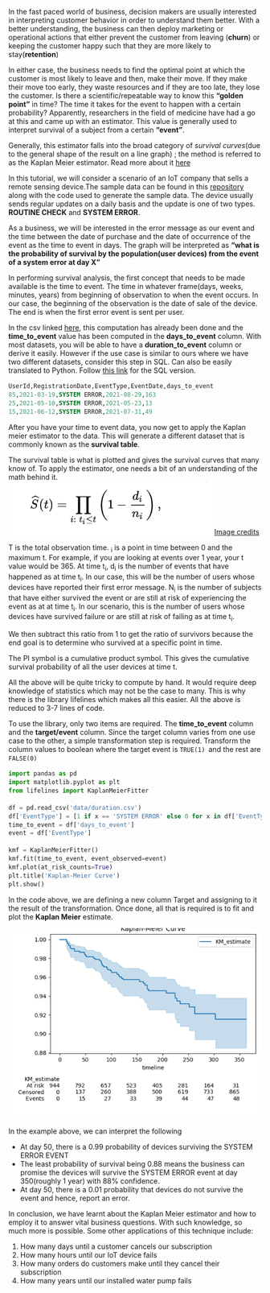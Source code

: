 In the fast paced world of business, decision makers are usually interested in interpreting customer behavior in order to understand them better. With a better understanding, the business can then deploy marketing or operational actions that either prevent the customer from leaving (**churn**) or keeping the customer happy such that they are more likely to stay(**retention**)

In either case, the business needs to find the optimal point at which the customer is most likely to leave and then, make their move. If they make their move too early, they waste resources and if they are too late, they lose the customer. Is there a scientific/repeatable way to know this **“golden point”**  in time? The time it takes for the event to happen with a certain probability? Apparently, researchers in the field of medicine have had a go at this and came up with an estimator. This value is generally used to interpret survival of a subject from a certain **“event”**. 

Generally, this estimator falls into the broad category of _survival curves_(due to the general shape of the result on a line graph) ; the method is referred to as the Kaplan Meier estimator. Read more about it [here](https://www.karger.com/Article/Fulltext/324758)

In this tutorial, we will consider a scenario of an IoT company that sells a remote sensing device.The sample data can be found in this [repository](https://github.com/KimaruThagna/CohortAnalysis/tree/master) along with the code used to generate the sample data. The device usually sends regular updates on a daily basis and the update is one of two types. **ROUTINE CHECK** and **SYSTEM ERROR**. 

As a business, we will be interested in the error message as our event and the time between the date of purchase and the date of occurrence of the event as the time to event in days. The graph will be interpreted as **“what is the probability of survival by the population(user devices) from the event of a system error at day X”**

In performing survival analysis, the first concept that needs to be made available is the time to event. The time in whatever frame(days, weeks, minutes, years) from beginning of observation to when the event occurs. In our case, the beginning of the observation is the date of sale of the device. The end is when the first error event is sent per user. 

In the csv linked [here](https://github.com/KimaruThagna/CohortAnalysis/tree/master/data), this computation has already been done and the **time_to_event** value has been computed in the **days_to_event** column. With most datasets, you will be able to have a **duration_to_event** column or derive it easily. However if the use case is similar to ours where we have two different datasets, consider this step in SQL. Can also be easily translated to Python. Follow [this link](https://github.com/KimaruThagna/CohortAnalysis/blob/master/sql/duration_table.sql) for the SQL version.


```sql
UserId,RegistrationDate,EventType,EventDate,days_to_event
85,2021-03-19,SYSTEM ERROR,2021-08-29,163
25,2021-05-10,SYSTEM ERROR,2021-05-23,13
15,2021-06-12,SYSTEM ERROR,2021-07-31,49
```

After you have your time to event data, you now get to apply the Kaplan meier estimator to the data. This will generate a different dataset that is commonly known as the **survival table**. 

The survival table is what is plotted and gives the survival curves that many know of. To apply the estimator, one needs a bit of an understanding of the math behind it.
![](images/equation.PNG)
[Image credits](https://en.wikipedia.org/wiki/Kaplan%E2%80%93Meier_estimator)


T is the total observation time. <sub>i</sub> is a point in time between 0 and the maximum t. For example, if you are looking at events over 1 year, your t value would be 365. At time t<sub>i</sub>, d<sub>i</sub> is the number of events that have happened as at time t<sub>i</sub>. In our case, this will be the number of users whose devices have reported their first error message. N<sub>i</sub> is the number of subjects that have either survived the event or are still at risk of experiencing the event as at at time t<sub>i</sub>. In our scenario, this is the number of users whose devices have survived failure or are still at risk of failing as at time t<sub>i</sub>.

We then subtract this ratio from 1 to get the ratio of survivors because the end goal is to determine who survived at a specific point in time.

The PI symbol is a cumulative product symbol. This gives the cumulative survival probability of all the user devices at time t.

All the above will be quite tricky to compute by hand. It would require deep knowledge of statistics which may not be the case to many. This is why there is the library lifelines which makes all this easier. All the above is reduced to 3-7 lines of code.

To use the library, only two items are required. The **time_to_event** column and the **target/event** column. Since the target column varies from one use case to the other, a simple transformation step is required. Transform the column values to boolean where the target event is `TRUE(1) `and the rest are `FALSE(0)`

``` python
import pandas as pd
import matplotlib.pyplot as plt
from lifelines import KaplanMeierFitter 

df = pd.read_csv('data/duration.csv')
df['EventType'] = [1 if x == 'SYSTEM ERROR' else 0 for x in df['EventType']]
time_to_event = df['days_to_event']
event = df['EventType']

kmf = KaplanMeierFitter()
kmf.fit(time_to_event, event_observed=event)
kmf.plot(at_risk_counts=True)
plt.title('Kaplan-Meier Curve')
plt.show()


```
In the code above, we are defining a new column Target and assigning to it the result of the transformation. Once done, all that is required is to fit and plot the **Kaplan Meier** estimate. 

![](images/kaplan_m.png)

In the example above, we can interpret the following
- At day 50, there is a 0.99 probability of devices surviving the SYSTEM ERROR EVENT
- The least probability of survival being 0.88 means the business can promise the devices will survive the SYSTEM ERROR event at day 350(roughly 1 year) with 88% confidence.
- At day 50, there is a 0.01 probability that devices do not survive the event and hence, report an error. 

In conclusion, we have learnt about the Kaplan Meier estimator and how to employ it to answer vital business questions. With such knowledge, so much more is possible. Some other applications of this technique include:

1. How many days until a customer cancels our subscription
2. How many hours until our IoT device fails
3. How many orders do customers make until they cancel their subscription
4. How many years until our installed water pump fails


